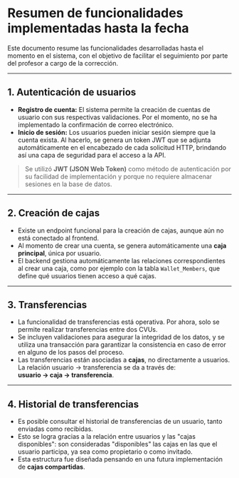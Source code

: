 # Resumen de funcionalidades implementadas hasta la fecha

Este documento resume las funcionalidades desarrolladas hasta el momento en el sistema, con el objetivo de facilitar el seguimiento por parte del profesor a cargo de la corrección.

---

## 1. Autenticación de usuarios

- **Registro de cuenta:** El sistema permite la creación de cuentas de usuario con sus respectivas validaciones. Por el momento, no se ha implementado la confirmación de correo electrónico.
- **Inicio de sesión:** Los usuarios pueden iniciar sesión siempre que la cuenta exista. Al hacerlo, se genera un token JWT que se adjunta automáticamente en el encabezado de cada solicitud HTTP, brindando así una capa de seguridad para el acceso a la API.

> Se utilizó **JWT (JSON Web Token)** como método de autenticación por su facilidad de implementación y porque no requiere almacenar sesiones en la base de datos.

---

## 2. Creación de cajas

- Existe un endpoint funcional para la creación de cajas, aunque aún no está conectado al frontend.
- Al momento de crear una cuenta, se genera automáticamente una **caja principal**, única por usuario.
- El backend gestiona automáticamente las relaciones correspondientes al crear una caja, como por ejemplo con la tabla `Wallet_Members`, que define qué usuarios tienen acceso a qué cajas.

---

## 3. Transferencias

- La funcionalidad de transferencias está operativa. Por ahora, solo se permite realizar transferencias entre dos CVUs.
- Se incluyen validaciones para asegurar la integridad de los datos, y se utiliza una transacción para garantizar la consistencia en caso de error en alguno de los pasos del proceso.
- Las transferencias están asociadas a **cajas**, no directamente a usuarios. La relación usuario → transferencia se da a través de:  
  **usuario → caja → transferencia**.

---

## 4. Historial de transferencias

- Es posible consultar el historial de transferencias de un usuario, tanto enviadas como recibidas.
- Esto se logra gracias a la relación entre usuarios y las "cajas disponibles": son consideradas "disponibles" las cajas en las que el usuario participa, ya sea como propietario o como invitado.
- Esta estructura fue diseñada pensando en una futura implementación de **cajas compartidas**.
